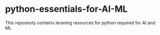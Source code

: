# python-essentials-for-AI-ML
This reposiroty contains leraning resources for python required for AI and ML
